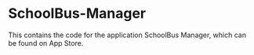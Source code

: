 # SchoolBus-Manager
This contains the code for the application SchoolBus Manager, which can be found on App Store. 
